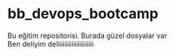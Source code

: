 # bb_devops_bootcamp
Bu eğitim repositorisi. Burada güzel dosyalar var <br>
Ben deliyim deliiiiiiiiiiiiiiiiiiiii